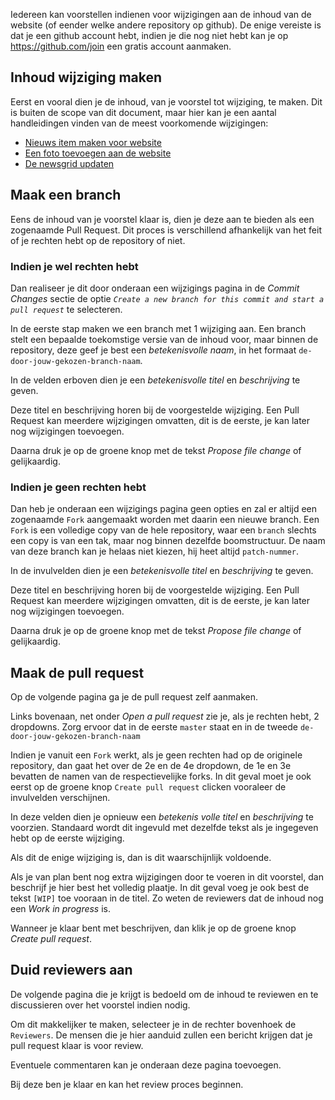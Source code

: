Iedereen kan voorstellen indienen voor wijzigingen aan de inhoud van de website (of eender welke andere repository op github). De enige vereiste is dat je een github account hebt, indien je die nog niet hebt kan je op https://github.com/join een gratis account aanmaken.

## Inhoud wijziging maken

Eerst en vooral dien je de inhoud, van je voorstel tot wijziging, te maken. Dit is buiten de scope van dit document, maar hier kan je een aantal handleidingen vinden van de meest voorkomende wijzigingen:

* [Nieuws item maken voor website](/assets/newsitem-maken.md)
* [Een foto toevoegen aan de website](/assets/foto-toevoegen.md)
* [De newsgrid updaten](/assets/newsgrid-updaten.md)

## Maak een branch

Eens de inhoud van je voorstel klaar is, dien je deze aan te bieden als een zogenaamde Pull Request. Dit proces is verschillend afhankelijk van het feit of je rechten hebt op de repository of niet.

### Indien je wel rechten hebt

Dan realiseer je dit door onderaan een wijzigings pagina in de *Commit Changes* sectie de optie *`Create a new branch for this commit and start a pull request`* te selecteren.

In de eerste stap maken we een branch met 1 wijziging aan. Een branch stelt een bepaalde toekomstige versie van de inhoud voor, maar binnen de repository, deze geef je best een *betekenisvolle naam*, in het formaat `de-door-jouw-gekozen-branch-naam`. 

In de velden erboven dien je een *betekenisvolle titel* en *beschrijving* te geven. 

Deze titel en beschrijving horen bij de voorgestelde wijziging. Een Pull Request kan meerdere wijzigingen omvatten, dit is de eerste, je kan later nog wijzigingen toevoegen.

Daarna druk je op de groene knop met de tekst *Propose file change* of gelijkaardig. 

### Indien je geen rechten hebt

Dan heb je onderaan een wijzigings pagina geen opties en zal er altijd een zogenaamde `Fork` aangemaakt worden met daarin een nieuwe branch.
Een `Fork` is een volledige copy van de hele repository, waar een `branch` slechts een copy is van een tak, maar nog binnen dezelfde boomstructuur. De naam van deze branch kan je helaas niet kiezen, hij heet altijd `patch-nummer`.

In de invulvelden dien je een *betekenisvolle titel* en *beschrijving* te geven. 

Deze titel en beschrijving horen bij de voorgestelde wijziging. Een Pull Request kan meerdere wijzigingen omvatten, dit is de eerste, je kan later nog wijzigingen toevoegen.

Daarna druk je op de groene knop met de tekst *Propose file change* of gelijkaardig. 

## Maak de pull request

Op de volgende pagina ga je de pull request zelf aanmaken.

Links bovenaan, net onder *Open a pull request* zie je, als je rechten hebt, 2 dropdowns. Zorg ervoor dat in de eerste `master` staat en in de tweede `de-door-jouw-gekozen-branch-naam`

Indien je vanuit een `Fork` werkt, als je geen rechten had op de originele repository, dan gaat het over de 2e en de 4e dropdown, de 1e en 3e bevatten de namen van de respectievelijke forks. In dit geval moet je ook eerst op de groene knop `Create pull request` clicken vooraleer de invulvelden verschijnen.

In deze velden dien je opnieuw een *betekenis volle titel* en *beschrijving* te voorzien. Standaard wordt dit ingevuld met dezelfde tekst als je ingegeven hebt op de eerste wijziging. 

Als dit de enige wijziging is, dan is dit waarschijnlijk voldoende. 

Als je van plan bent nog extra wijzigingen door te voeren in dit voorstel, dan beschrijf je hier best het volledig plaatje. In dit geval voeg je ook best de tekst `[WIP]` toe vooraan in de titel. Zo weten de reviewers dat de inhoud nog een *Work in progress* is.

Wanneer je klaar bent met beschrijven, dan klik je op de groene knop *Create pull request*.

## Duid reviewers aan

De volgende pagina die je krijgt is bedoeld om de inhoud te reviewen en te discussieren over het voorstel indien nodig.

Om dit makkelijker te maken, selecteer je in de rechter bovenhoek de `Reviewers`. De mensen die je hier aanduid zullen een bericht krijgen dat je pull request klaar is voor review.

Eventuele commentaren kan je onderaan deze pagina toevoegen.

Bij deze ben je klaar en kan het review proces beginnen.
